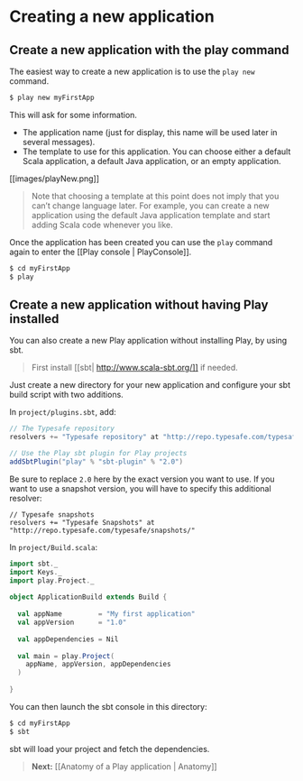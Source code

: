 # Creating a new application

## Create a new application with the play command

The easiest way to create a new application is to use the `play new` command.

```bash
$ play new myFirstApp
```

This will ask for some information.

- The application name (just for display, this name will be used later in several messages).
- The template to use for this application. You can choose either a default Scala application, a default Java application, or an empty application.

[[images/playNew.png]]

> Note that choosing a template at this point does not imply that you can’t change language later. For example, you can create a new application using the default Java application template and start adding Scala code whenever you like.

Once the application has been created you can use the `play` command again to enter the [[Play console | PlayConsole]].

```bash
$ cd myFirstApp
$ play
```

## Create a new application without having Play installed

You can also create a new Play application without installing Play, by using sbt. 

> First install [[sbt| http://www.scala-sbt.org/]] if needed.

Just create a new directory for your new application and configure your sbt build script with two additions.

In `project/plugins.sbt`, add:

```scala
// The Typesafe repository 
resolvers += "Typesafe repository" at "http://repo.typesafe.com/typesafe/releases/"

// Use the Play sbt plugin for Play projects
addSbtPlugin("play" % "sbt-plugin" % "2.0")
```

Be sure to replace `2.0` here by the exact version you want to use. If you want to use a snapshot version, you will have to specify this additional resolver: 

```
// Typesafe snapshots
resolvers += "Typesafe Snapshots" at "http://repo.typesafe.com/typesafe/snapshots/"
```

In `project/Build.scala`:

```scala
import sbt._
import Keys._
import play.Project._
 
object ApplicationBuild extends Build {
 
  val appName         = "My first application"
  val appVersion      = "1.0"
 
  val appDependencies = Nil
 
  val main = play.Project(
    appName, appVersion, appDependencies
  ) 
 
}
```

You can then launch the sbt console in this directory:

```bash
$ cd myFirstApp
$ sbt
```

sbt will load your project and fetch the dependencies.

> **Next:** [[Anatomy of a Play application | Anatomy]]
